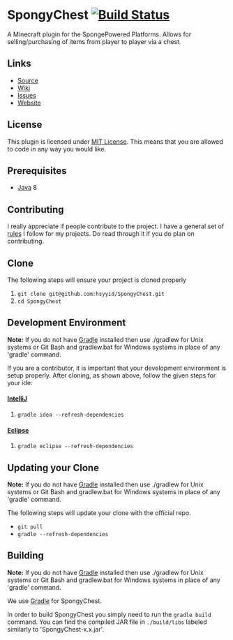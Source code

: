 SpongyChest [![Build Status](https://travis-ci.org/hsyyid/SpongyChest.svg?branch=master)](https://travis-ci.org/hsyyid/SpongyChest)
=============

A Minecraft plugin for the SpongePowered Platforms.
Allows for selling/purchasing of items from player to player via a chest.

## Links ##
* [Source]
* [Wiki]
* [Issues]
* [Website]

## License ##
This plugin is licensed under [MIT License].
This means that you are allowed to code in any way you would like.

## Prerequisites ##
* [Java] 8

## Contributing ##
I really appreciate if people contribute to the project.
I have a general set of [rules] I follow for my projects.
Do read through it if you do plan on contributing.

## Clone ##
The following steps will ensure your project is cloned properly

1. `git clone git@github.com:hsyyid/SpongyChest.git`
2. `cd SpongyChest`

## Development Environment ##
__Note:__ If you do not have [Gradle] installed then use ./gradlew for Unix systems or Git Bash and gradlew.bat for
Windows systems in place of any 'gradle' command.

If you are a contributor, it is important that your development environment is setup properly. After cloning, as shown
above, follow the given steps for your ide:

#### [IntelliJ]

1. `gradle idea --refresh-dependencies`

#### [Eclipse]

1. `gradle eclipse --refresh-dependencies`

## Updating your Clone ##
__Note:__ If you do not have [Gradle] installed then use ./gradlew for Unix systems or Git Bash and gradlew.bat for
Windows systems in place of any 'gradle' command.

The following steps will update your clone with the official repo.

* `git pull`
* `gradle --refresh-dependencies`

## Building
__Note:__ If you do not have [Gradle] installed then use ./gradlew for Unix systems or Git Bash and gradlew.bat for
Windows systems in place of any 'gradle' command.

We use [Gradle] for SpongyChest.

In order to build SpongyChest you simply need to run the `gradle build` command.
You can find the compiled JAR file in `./build/libs` labeled similarly to 'SpongyChest-x.x.jar'.

[Source]: https://github.com/hsyyid/SpongyChest
[Wiki]: https://github.com/hsyyid/SpongyChest/wiki
[Issues]: https://github.com/hsyyid/SpongyChest/issues
[Website]: https://forums.spongepowered.org/t/spongychest-v0-4-7-player-shops/8866
[MIT License]: https://tldrlegal.com/license/mit-license
[Java]: http://www.oracle.com/technetwork/java/javase/downloads/jdk8-downloads-2133151.html
[rules]: Contributors.md
[IntelliJ]: https://www.jetbrains.com/idea/
[Eclipse]: https://www.eclipse.org/
[Gradle]: https://www.gradle.org/